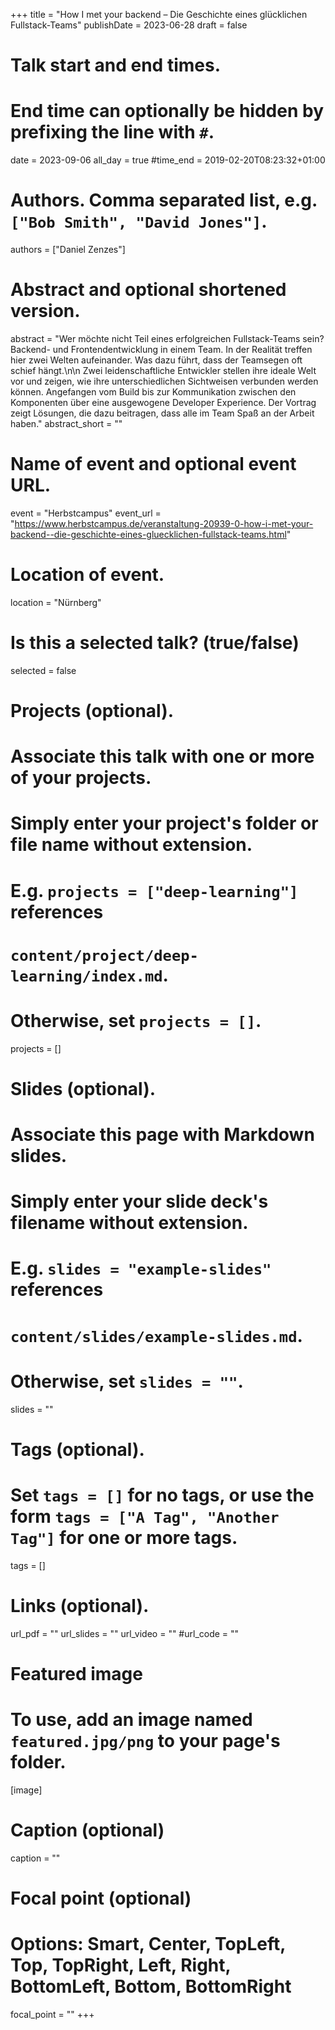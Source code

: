 +++
title = "How I met your backend – Die Geschichte eines glücklichen Fullstack-Teams"
publishDate = 2023-06-28
draft = false

# Talk start and end times.
#   End time can optionally be hidden by prefixing the line with `#`.
date = 2023-09-06
all_day = true
#time_end = 2019-02-20T08:23:32+01:00

# Authors. Comma separated list, e.g. `["Bob Smith", "David Jones"]`.
authors = ["Daniel Zenzes"]

# Abstract and optional shortened version.
abstract = "Wer möchte nicht Teil eines erfolgreichen Fullstack-Teams sein? Backend- und Frontendentwicklung in einem Team. In der Realität treffen hier zwei Welten aufeinander. Was dazu führt, dass der Teamsegen oft schief hängt.\n\n Zwei leidenschaftliche Entwickler stellen ihre ideale Welt vor und zeigen, wie ihre unterschiedlichen Sichtweisen verbunden werden können. Angefangen vom Build bis zur Kommunikation zwischen den Komponenten über eine ausgewogene Developer Experience. Der Vortrag zeigt Lösungen, die dazu beitragen, dass alle im Team Spaß an der Arbeit haben."
abstract_short = ""

# Name of event and optional event URL.
event = "Herbstcampus"
event_url = "https://www.herbstcampus.de/veranstaltung-20939-0-how-i-met-your-backend--die-geschichte-eines-gluecklichen-fullstack-teams.html"

# Location of event.
location = "Nürnberg"

# Is this a selected talk? (true/false)
selected = false

# Projects (optional).
#   Associate this talk with one or more of your projects.
#   Simply enter your project's folder or file name without extension.
#   E.g. `projects = ["deep-learning"]` references
#   `content/project/deep-learning/index.md`.
#   Otherwise, set `projects = []`.
projects = []

# Slides (optional).
#   Associate this page with Markdown slides.
#   Simply enter your slide deck's filename without extension.
#   E.g. `slides = "example-slides"` references
#   `content/slides/example-slides.md`.
#   Otherwise, set `slides = ""`.
slides = ""

# Tags (optional).
#   Set `tags = []` for no tags, or use the form `tags = ["A Tag", "Another Tag"]` for one or more tags.
tags = []

# Links (optional).
url_pdf = ""
url_slides = ""
url_video = ""
#url_code = ""

# Featured image
# To use, add an image named `featured.jpg/png` to your page's folder.
[image]
  # Caption (optional)
  caption = ""

  # Focal point (optional)
  # Options: Smart, Center, TopLeft, Top, TopRight, Left, Right, BottomLeft, Bottom, BottomRight
  focal_point = ""
+++

